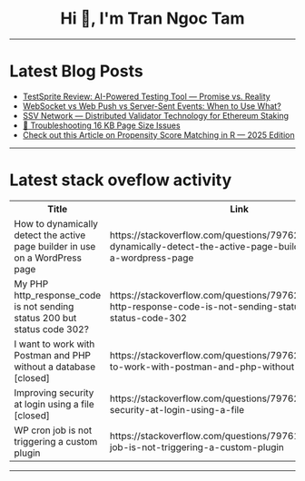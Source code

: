 <h1 align="center">Hi 👋, I'm Tran Ngoc Tam</h1>

---

# Latest Blog Posts 
<!-- BLOG-POST-LIST:START -->
- [TestSprite Review: AI-Powered Testing Tool — Promise vs. Reality](https://dev.to/govinda_s/testsprite-review-ai-powered-testing-tool-promise-vs-reality-58k8)
- [WebSocket vs Web Push vs Server-Sent Events: When to Use What?](https://dev.to/ayushsrtv/websocket-vs-web-push-vs-server-sent-events-when-to-use-what-3214)
- [SSV Network — Distributed Validator Technology for Ethereum Staking](https://dev.to/kevin_zhang_3828fe216a384/ssv-network-distributed-validator-technology-for-ethereum-staking-56me)
- [🐞 Troubleshooting 16 KB Page Size Issues](https://dev.to/dainyjose/troubleshooting-16-kb-page-size-issues-2pfe)
- [Check out this Article on Propensity Score Matching in R — 2025 Edition](https://dev.to/vamshi_e_eebe5a6287a27142/check-out-this-article-on-propensity-score-matching-in-r-2025-edition-2a3i)
<!-- BLOG-POST-LIST:END -->

---

# Latest stack oveflow activity
<table>
  <tr><th>Title</th><th>Link</th></tr>
  <!-- STACKOVERFLOW:START --><tr><td>How to dynamically detect the active page builder in use on a WordPress page</td><td>https://stackoverflow.com/questions/79762725/how-to-dynamically-detect-the-active-page-builder-in-use-on-a-wordpress-page</td></tr><tr><td>My PHP http_response_code is not sending status 200 but status code 302?</td><td>https://stackoverflow.com/questions/79762694/my-php-http-response-code-is-not-sending-status-200-but-status-code-302</td></tr><tr><td>I want to work with Postman and PHP without a database [closed]</td><td>https://stackoverflow.com/questions/79762562/i-want-to-work-with-postman-and-php-without-a-database</td></tr><tr><td>Improving security at login using a file [closed]</td><td>https://stackoverflow.com/questions/79762036/improving-security-at-login-using-a-file</td></tr><tr><td>WP cron job is not triggering a custom plugin</td><td>https://stackoverflow.com/questions/79761974/wp-cron-job-is-not-triggering-a-custom-plugin</td></tr><!-- STACKOVERFLOW:END -->
</table>

---


